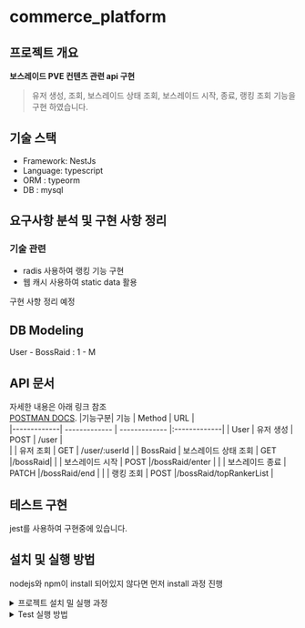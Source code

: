 # commerce_platform
## 프로젝트 개요

**보스레이드 PVE 컨텐츠 관련 api 구현**

> 유저 생성, 조회, 보스레이드 상태 조회, 보스레이드 시작, 종료, 랭킹 조회 기능을 구현 하였습니다.<br>

## 기술 스택
- Framework: NestJs
- Language: typescript
- ORM : typeorm
- DB : mysql 

## 요구사항 분석 및 구현 사항 정리
### 기술 관련
- radis 사용하여 랭킹 기능 구현
- 웹 캐시 사용하여 static data 활용

구현 사항 정리 예정


    
## DB Modeling
User - BossRaid : 1 - M


## API 문서
자세한 내용은 아래 링크 참조<br>
[POSTMAN DOCS](https://documenter.getpostman.com/view/11539438/2s8YmHx5Fb).
|기능구분| 기능  | Method | URL |  
|-------------| ------------- | ------------- |:-------------|
| User | 유저 생성 | POST | /user  |    
|  | 유저 조회 | GET | /user/:userId  | 
| BossRaid | 보스레이드 상태 조회 | GET  |/bossRaid|
|  |  보스레이드 시작  | POST |/bossRaid/enter |
|  |  보스레이드 종료  | PATCH |/bossRaid/end |
|  |  랭킹 조회  | POST |/bossRaid/topRankerList |

## 테스트 구현
jest를 사용하여 구현중에 있습니다.

## 설치 및 실행 방법
nodejs와 npm이 install 되어있지 않다면 먼저 install 과정 진행
<details>
    <summary> 프로젝트 설치 밀 실행 과정</summary>

<b>1. 프로젝트 clone 및 디렉토리 이동</b>
```bash
git clone https://github.com/simple_boss_raid.git
cd simple_boss_raid
```
<b>2. .env 파일 생성</b>
```bash
DB_HOST=
DB_PORT=
DB_USERNAME=
DB_PASSWORD=
DB_NAME=
REDIS_PORT=
REDIS_HOST=
STATIC_DATA_URL=
CACHE_TTL=
```
<b>3. node package 설치</b>
```javascript
npm install
```
<b>4. 서버 실행</b>
```javascript
npm run start
```
</details>

<details>
    <summary>Test 실행 방법</summary>
    
<b>unit test 실행</b>
```bash
# unit tests
$ npm run test

# e2e tests
$ npm run test:e2e

# test coverage
$ npm run test:cov
```
</details>

